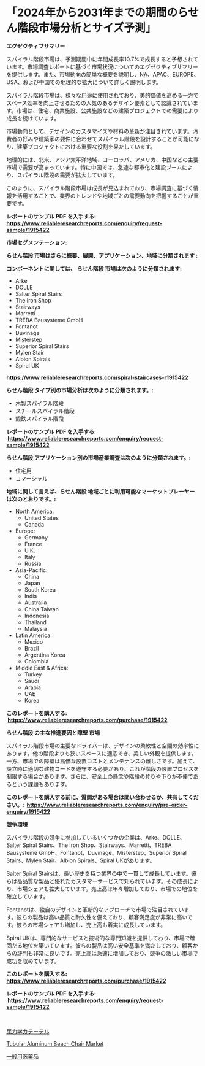 <p><h1>「2024年から2031年までの期間のらせん階段市場分析とサイズ予測」</h1></p><p><strong>エグゼクティブサマリー</strong></p>
<p><p>スパイラル階段市場は、予測期間中に年間成長率10.7%で成長すると予想されています。市場調査レポートに基づく市場状況についてのエグゼクティブサマリーを提供します。また、市場動向の簡単な概要を説明し、NA、APAC、EUROPE、USA、および中国での地理的な拡大について詳しく説明します。</p><p>スパイラル階段市場は、様々な用途に使用されており、美的価値を高める一方でスペース効率を向上させるための人気のあるデザイン要素として認識されています。市場は、住宅、商業施設、公共施設などの建築プロジェクトでの需要により成長を続けています。</p><p>市場動向として、デザインのカスタマイズや材料の革新が注目されています。消費者の好みや建築家の要件に合わせてスパイラル階段を設計することが可能になり、建築プロジェクトにおける重要な役割を果たしています。</p><p>地理的には、北米、アジア太平洋地域、ヨーロッパ、アメリカ、中国などの主要市場で需要が高まっています。特に中国では、急速な都市化と建設ブームにより、スパイラル階段の需要が拡大しています。</p><p>このように、スパイラル階段市場は成長が見込まれており、市場調査に基づく情報を活用することで、業界のトレンドや地域ごとの需要動向を把握することが重要です。</p></p>
<p><strong>レポートのサンプル PDF を入手する: <a href="https://www.reliableresearchreports.com/enquiry/request-sample/1915422">https://www.reliableresearchreports.com/enquiry/request-sample/1915422</a></strong></p>
<p><strong>市場セグメンテーション:</strong></p>
<p><strong> らせん階段 市場はさらに概要、展開、アプリケーション、地域に分類されます :</strong></p>
<p><strong>コンポーネントに関しては、 らせん階段 市場は次のように分類されます: &nbsp;</strong></p>
<p><ul><li>Arke</li><li>DOLLE</li><li>Salter Spiral Stairs</li><li>The Iron Shop</li><li>Stairways</li><li>Marretti</li><li>TREBA Bausysteme GmbH</li><li>Fontanot</li><li>Duvinage</li><li>Misterstep</li><li>Superior Spiral Stairs</li><li>Mylen Stair</li><li>Albion Spirals</li><li>Spiral UK</li></ul></p>
<p><strong><a href="https://www.reliableresearchreports.com/spiral-staircases-r1915422">https://www.reliableresearchreports.com/spiral-staircases-r1915422</a></strong></p>
<p><strong> らせん階段 タイプ別の市場分析は次のように分類されます。:</strong></p>
<p><ul><li>木製スパイラル階段</li><li>スチールスパイラル階段</li><li>鍛鉄スパイラル階段</li></ul></p>
<p><strong>レポートのサンプル PDF を入手する: &nbsp;<a href="https://www.reliableresearchreports.com/enquiry/request-sample/1915422">https://www.reliableresearchreports.com/enquiry/request-sample/1915422</a></strong></p>
<p><strong> らせん階段 アプリケーション別の市場産業調査は次のように分類されます。:</strong></p>
<p><ul><li>住宅用</li><li>コマーシャル</li></ul></p>
<p><strong>地域に関して言えば、らせん階段 地域ごとに利用可能なマーケットプレーヤーは次のとおりです。:</strong></p>
<p><ul>
    <li>
        North America:
        <ul>
            <li>United States</li>
            <li>Canada</li>
        </ul>
    </li>
    <li>
        Europe:
        <ul>
            <li>Germany</li>
            <li>France</li>
            <li>U.K.</li>
            <li>Italy</li>
            <li>Russia</li>
        </ul>
    </li>
    <li>
        Asia-Pacific:
        <ul>
            <li>China</li>
            <li>Japan</li>
            <li>South Korea</li>
            <li>India</li>
            <li>Australia</li>
            <li>China Taiwan</li>
            <li>Indonesia</li>
            <li>Thailand</li>
            <li>Malaysia</li>
        </ul>
    </li>
    <li>
        Latin America:
        <ul>
            <li>Mexico</li>
            <li>Brazil</li>
            <li>Argentina Korea</li>
            <li>Colombia</li>
        </ul>
    </li>
    <li>
        Middle East & Africa:
        <ul>
            <li>Turkey</li>
            <li>Saudi</li>
            <li>Arabia</li>
            <li>UAE</li>
            <li>Korea</li>
        </ul>
    </li>
    </ul></p>
<p><strong>このレポートを購入する: &nbsp;<a href="https://www.reliableresearchreports.com/purchase/1915422">https://www.reliableresearchreports.com/purchase/1915422</a></strong></p>
<p><strong>らせん階段 の主な推進要因と障壁 市場</strong></p>
<p><p>スパイラル階段市場の主要なドライバーは、デザインの柔軟性と空間の効率性にあります。他の階段よりも狭いスペースに適応でき、美しい外観を提供します。一方、市場での障壁は高価な設置コストとメンテナンスの難しさです。加えて、設立時に適切な建物コードを遵守する必要があり、これが階段の設置プロセスを制限する場合があります。さらに、安全上の懸念や階段の登りや下りが不便であるという課題もあります。</p></p>
<p><strong>このレポートを購入する前に、質問がある場合は問い合わせるか、共有してください。:&nbsp; <a href="https://www.reliableresearchreports.com/enquiry/pre-order-enquiry/1915422">https://www.reliableresearchreports.com/enquiry/pre-order-enquiry/1915422</a></strong></p>
<p><strong>競争環境</strong></p>
<p><p>スパイラル階段の競争に参加しているいくつかの企業は、Arke、DOLLE、Salter Spiral Stairs、The Iron Shop、Stairways、Marretti、TREBA Bausysteme GmbH、Fontanot、Duvinage、Misterstep、Superior Spiral Stairs、Mylen Stair、Albion Spirals、Spiral UKがあります。</p><p>Salter Spiral Stairsは、長い歴史を持つ業界の中で一貫して成長しています。彼らは高品質な製品と優れたカスタマーサービスで知られています。その成長により、市場シェアも拡大しています。売上高は年々増加しており、市場での地位を確立しています。</p><p>Fontanotは、独自のデザインと革新的なアプローチで市場で注目されています。彼らの製品は高い品質と耐久性を備えており、顧客満足度が非常に高いです。彼らの市場シェアも増加し、売上高も着実に成長しています。</p><p>Spiral UKは、専門的なサービスと技術的な専門知識を提供しており、市場で確固たる地位を築いています。彼らの製品は高い安全基準を満たしており、顧客からの評判も非常に良いです。売上高は急速に増加しており、競争の激しい市場で成功を収めています。</p></p>
<p><strong>このレポートを購入する: &nbsp; <a href="https://www.reliableresearchreports.com/purchase/1915422">https://www.reliableresearchreports.com/purchase/1915422</a></strong></p>
<p><strong>レポートのサンプル PDF を入手する: &nbsp;<a href="https://www.reliableresearchreports.com/enquiry/request-sample/1915422">https://www.reliableresearchreports.com/enquiry/request-sample/1915422</a></strong><strong></strong></p>
<p>&nbsp;</p>
<p><p><a href="https://medium.com/@ashleyivingston5656/%E6%B3%8C%E5%B0%BF%E5%99%A8%E5%8B%95%E6%85%8B%E3%82%AB%E3%83%86%E3%83%BC%E3%83%86%E3%83%AB%E5%B8%82%E5%A0%B4%E3%83%AC%E3%83%9D%E3%83%BC%E3%83%88%E3%81%AF-%E3%81%93%E3%81%AE%E5%B8%82%E5%A0%B4%E3%81%AE%E6%9C%80%E6%96%B0%E3%83%88%E3%83%AC%E3%83%B3%E3%83%89%E3%81%A8%E6%88%90%E9%95%B7%E6%A9%9F%E4%BC%9A%E3%82%92%E6%98%8E%E3%82%89%E3%81%8B%E3%81%AB%E3%81%97%E3%81%A6%E3%81%84%E3%81%BE%E3%81%99-0fff614e646f">尿力学カテーテル</a></p><p><a href="https://copper-carbon-84f.notion.site/Tubular-Aluminum-Beach-Chair-Market-Insight-Market-Trends-Growth-Forecasted-from-2024-TO-2031-ff8076e3a89d4c4bbee3eb5046a3e634">Tubular Aluminum Beach Chair Market</a></p><p><a href="https://medium.com/@carmenfery2023/2024%E5%B9%B4%E3%81%8B%E3%82%892031%E5%B9%B4%E3%81%BE%E3%81%A7%E3%81%AE%E6%9C%9F%E9%96%93%E3%81%AB%E4%BA%88%E6%B8%AC%E3%81%95%E3%82%8C%E3%81%9Fotc%E8%96%AC%E5%B8%82%E5%A0%B4%E5%88%86%E6%9E%90%E3%81%A8%E8%A6%8F%E6%A8%A1%E4%BA%88%E6%B8%AC-3992a82aa0b7">一般用医薬品</a></p></p>
